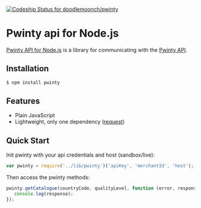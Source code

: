 [ ![Codeship Status for doodlemoonch/pwinty](https://codeship.io/projects/5a165770-f007-0131-06f7-4eb19103006a/status)](https://codeship.io/projects/27258)

# Pwinty api for Node.js

[Pwinty API for Node.js](https://npmjs.org/package/pwinty) is a library for communicating with the [Pwinty API](http://www.pwinty.com/overview.html).

## Installation

```bash
$ npm install pwinty
```

## Features

* Plain JavaScript
* Lightweight, only one dependency ([request](https://npmjs.org/package/request))

## Quick Start

Init pwinty with your api credentials and host (sandbox/live):

```js
var pwinty = require('../lib/pwinty')('apiKey', 'merchantId', 'host');
```

Then access the pwinty methods:

```js
pwinty.getCatalogue(countryCode, qualityLevel, function (error, response) {
   console.log(response);
});
```
